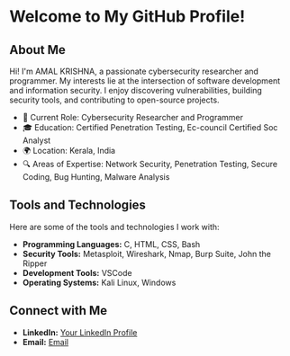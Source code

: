 # Welcome to My GitHub Profile!


## About Me

Hi! I'm AMAL KRISHNA, a passionate cybersecurity researcher and programmer. My interests lie at the intersection of software development and information security. I enjoy discovering vulnerabilities, building security tools, and contributing to open-source projects.

- 💼 Current Role: Cybersecurity Researcher and Programmer
- 🎓 Education: Certified Penetration Testing, Ec-council Certified Soc Analyst
- 🌍 Location: Kerala, India
- 🔍 Areas of Expertise: Network Security, Penetration Testing, Secure Coding, Bug Hunting, Malware Analysis

## Tools and Technologies

Here are some of the tools and technologies I work with:

- **Programming Languages:** C, HTML, CSS, Bash
- **Security Tools:** Metasploit, Wireshark, Nmap, Burp Suite, John the Ripper
- **Development Tools:** VSCode
- **Operating Systems:** Kali Linux, Windows


## Connect with Me

- **LinkedIn:** [Your LinkedIn Profile](https://www.linkedin.com/in/pen3)
- **Email:** [Email](amalkrishanp@gmail.com)


